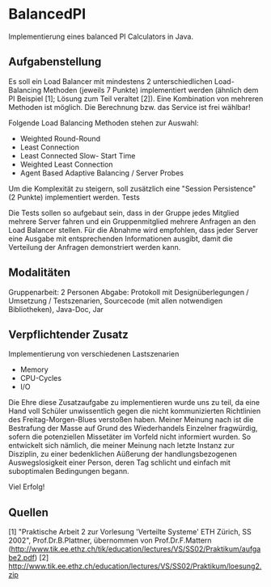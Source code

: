BalancedPI
==========

Implementierung eines balanced PI Calculators in Java.

Aufgabenstellung
----------------

Es soll ein Load Balancer mit mindestens 2 unterschiedlichen Load-Balancing Methoden (jeweils 7 Punkte) implementiert werden (ähnlich dem PI Beispiel [1]; Lösung zum Teil veraltet [2]). Eine Kombination von mehreren Methoden ist möglich. Die Berechnung bzw. das Service ist frei wählbar!

Folgende Load Balancing Methoden stehen zur Auswahl:

- Weighted Round-Round
- Least Connection
- Least Connected Slow- Start Time
- Weighted Least Connection
- Agent Based Adaptive Balancing / Server Probes

Um die Komplexität zu steigern, soll zusätzlich eine "Session Persistence" (2 Punkte) implementiert werden.
Tests

Die Tests sollen so aufgebaut sein, dass in der Gruppe jedes Mitglied mehrere Server fahren und ein Gruppenmitglied mehrere Anfragen an den Load Balancer stellen. Für die Abnahme wird empfohlen, dass jeder Server eine Ausgabe mit entsprechenden Informationen ausgibt, damit die Verteilung der Anfragen demonstriert werden kann.

Modalitäten
-----------

Gruppenarbeit: 2 Personen
Abgabe: Protokoll mit Designüberlegungen / Umsetzung / Testszenarien, Sourcecode (mit allen notwendigen Bibliotheken), Java-Doc, Jar

Verpflichtender Zusatz
----------------------
Implementierung von verschiedenen Lastszenarien
- Memory
- CPU-Cycles
- I/O

Die Ehre diese Zusatzaufgabe zu implementieren wurde uns zu teil, da eine Hand voll Schüler unwissentlich gegen die nicht kommunizierten Richtlinien des Freitag-Morgen-Blues verstoßen haben.
Meiner Meinung nach ist die Bestrafung der Masse auf Grund des Wiederhandels Einzelner fragwürdig, sofern die potenziellen Missetäter im Vorfeld nicht informiert wurden. So entwickelt sich nämlich, die meiner Meinung nach letzte Instanz zur Disziplin, zu einer bedenklichen Aüßerung der handlungsbezogenen Auswegslosigkeit einer Person, deren Tag schlicht und einfach mit suboptimalen Bedingungen begann.


Viel Erfolg!

Quellen
-------

[1] "Praktische Arbeit 2 zur Vorlesung 'Verteilte Systeme' ETH Zürich, SS 2002", Prof.Dr.B.Plattner, übernommen von Prof.Dr.F.Mattern (http://www.tik.ee.ethz.ch/tik/education/lectures/VS/SS02/Praktikum/aufgabe2.pdf)
[2] http://www.tik.ee.ethz.ch/education/lectures/VS/SS02/Praktikum/loesung2.zip
